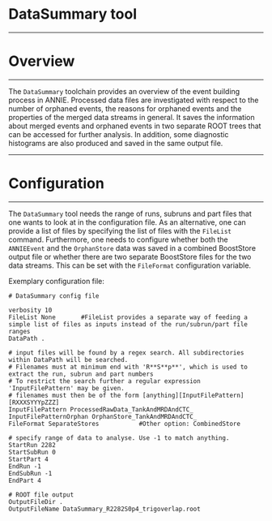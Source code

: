 # DataSummary tool

***********************
# Overview
**********************

The `DataSummary` toolchain provides an overview of the event building process in ANNIE. Processed data files are investigated with respect to the number of orphaned events, the reasons for orphaned events and the properties of the merged data streams in general. It saves the information about merged events and orphaned events in two separate ROOT trees that can be accessed for further analysis. In addition, some diagnostic histograms are also produced and saved in the same output file.


************************
# Configuration
************************

The `DataSummary` tool needs the range of runs, subruns and part files that one wants to look at in the configuration file. As an alternative, one can provide a list of files by specifying the list of files with the `FileList` command. Furthermore, one needs to configure whether both the `ANNIEEvent` and the `OrphanStore` data was saved in a combined BoostStore output file or whether there are  two separate BoostStore files for the two data streams. This can be set with the `FileFormat` configuration variable.

Exemplary configuration file:

```
# DataSummary config file

verbosity 10
FileList None       #FileList provides a separate way of feeding a simple list of files as inputs instead of the run/subrun/part file ranges
DataPath .

# input files will be found by a regex search. All subdirectories within DataPath will be searched.
# Filenames must at minimum end with 'R**S**p**', which is used to extract the run, subrun and part numbers
# To restrict the search further a regular expression 'InputFilePattern' may be given.
# filenames must then be of the form [anything][InputFilePattern][RXXXSYYYpZZZ]
InputFilePattern ProcessedRawData_TankAndMRDAndCTC_
InputFilePatternOrphan OrphanStore_TankAndMRDAndCTC_
FileFormat SeparateStores           #Other option: CombinedStore

# specify range of data to analyse. Use -1 to match anything.
StartRun 2282
StartSubRun 0
StartPart 4
EndRun -1
EndSubRun -1
EndPart 4

# ROOT file output
OutputFileDir .
OutputFileName DataSummary_R2282S0p4_trigoverlap.root
```
